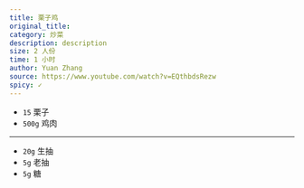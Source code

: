```yaml
---
title: 栗子鸡
original_title: 
category: 炒菜
description: description
size: 2 人份
time: 1 小时 
author: Yuan Zhang
source: https://www.youtube.com/watch?v=EQthbdsRezw
spicy: ✓
---
```


* `15` 栗子
* `500g` 鸡肉

---

* `20g` 生抽
* `5g` 老抽
* `5g` 糖

